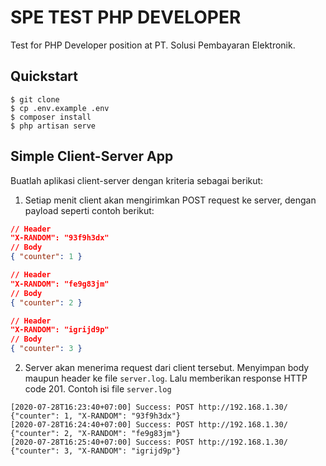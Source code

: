 # SPE TEST PHP DEVELOPER
Test for PHP Developer position at PT. Solusi Pembayaran Elektronik.

## Quickstart
```
$ git clone
$ cp .env.example .env
$ composer install
$ php artisan serve
```

## Simple Client-Server App
Buatlah aplikasi client-server dengan kriteria sebagai berikut:

1. Setiap menit client akan mengirimkan POST request ke server, dengan payload seperti contoh berikut:
```json
// Header
"X-RANDOM": "93f9h3dx"
// Body
{ "counter": 1 }
```
```json
// Header
"X-RANDOM": "fe9g83jm"
// Body
{ "counter": 2 }
```
```json
// Header
"X-RANDOM": "igrijd9p"
// Body
{ "counter": 3 }
```

2. Server akan menerima request dari client tersebut. Menyimpan body maupun header ke file `server.log`. Lalu memberikan response HTTP code 201.
Contoh isi file `server.log`
```
[2020-07-28T16:23:40+07:00] Success: POST http://192.168.1.30/ {"counter": 1, "X-RANDOM": "93f9h3dx"}
[2020-07-28T16:24:40+07:00] Success: POST http://192.168.1.30/ {"counter": 2, "X-RANDOM": "fe9g83jm"}
[2020-07-28T16:25:40+07:00] Success: POST http://192.168.1.30/ {"counter": 3, "X-RANDOM": "igrijd9p"}
```

